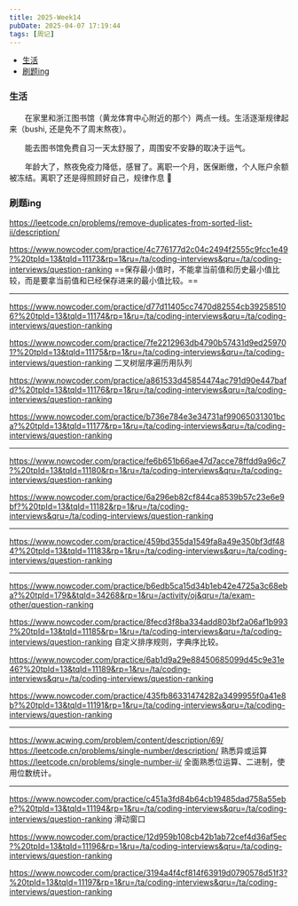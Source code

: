 ```yaml
---
title: 2025-Week14
pubDate: 2025-04-07 17:19:44
tags: [周记]
---
```


- [生活](#%E7%94%9F%E6%B4%BB)      
- [刷题ing](#%E5%88%B7%E9%A2%98ing)

### 生活
&emsp;&emsp;在家里和浙江图书馆（黄龙体育中心附近的那个）两点一线。生活逐渐规律起来（bushi, 还是免不了周末熬夜）。

&emsp;&emsp;能去图书馆免费自习一天太舒服了，周围安不安静的取决于运气。

&emsp;&emsp;年龄大了，熬夜免疫力降低，感冒了。离职一个月，医保断缴，个人账户余额被冻结。离职了还是得照顾好自己，规律作息 :checkered_flag:


### 刷题ing
https://leetcode.cn/problems/remove-duplicates-from-sorted-list-ii/description/

https://www.nowcoder.com/practice/4c776177d2c04c2494f2555c9fcc1e49?%20tpId=13&tqId=11173&rp=1&ru=/ta/coding-interviews&qru=/ta/coding-interviews/question-ranking
==保存最小值时，不能拿当前值和历史最小值比较，而是要拿当前值和已经保存进来的最小值比较。==

---

https://www.nowcoder.com/practice/d77d11405cc7470d82554cb392585106?%20tpId=13&tqId=11174&rp=1&ru=/ta/coding-interviews&qru=/ta/coding-interviews/question-ranking

https://www.nowcoder.com/practice/7fe2212963db4790b57431d9ed259701?%20tpId=13&tqId=11175&rp=1&ru=/ta/coding-interviews&qru=/ta/coding-interviews/question-ranking
二叉树层序遍历用队列

https://www.nowcoder.com/practice/a861533d45854474ac791d90e447bafd?%20tpId=13&tqId=11176&rp=1&ru=/ta/coding-interviews&qru=/ta/coding-interviews/question-ranking

https://www.nowcoder.com/practice/b736e784e3e34731af99065031301bca?%20tpId=13&tqId=11177&rp=1&ru=/ta/coding-interviews&qru=/ta/coding-interviews/question-ranking

---

https://www.nowcoder.com/practice/fe6b651b66ae47d7acce78ffdd9a96c7?%20tpId=13&tqId=11180&rp=1&ru=/ta/coding-interviews&qru=/ta/coding-interviews/question-ranking

https://www.nowcoder.com/practice/6a296eb82cf844ca8539b57c23e6e9bf?%20tpId=13&tqId=11182&rp=1&ru=/ta/coding-interviews&qru=/ta/coding-interviews/question-ranking

---

https://www.nowcoder.com/practice/459bd355da1549fa8a49e350bf3df484?%20tpId=13&tqId=11183&rp=1&ru=/ta/coding-interviews&qru=/ta/coding-interviews/question-ranking

--- 


https://www.nowcoder.com/practice/b6edb5ca15d34b1eb42e4725a3c68eba?%20tpId=179&&tqId=34268&rp=1&ru=/activity/oj&qru=/ta/exam-other/question-ranking

https://www.nowcoder.com/practice/8fecd3f8ba334add803bf2a06af1b993?%20tpId=13&tqId=11185&rp=1&ru=/ta/coding-interviews&qru=/ta/coding-interviews/question-ranking
自定义排序规则，字典序比较。

https://www.nowcoder.com/practice/6ab1d9a29e88450685099d45c9e31e46?%20tpId=13&tqId=11189&rp=1&ru=/ta/coding-interviews&qru=/ta/coding-interviews/question-ranking

https://www.nowcoder.com/practice/435fb86331474282a3499955f0a41e8b?%20tpId=13&tqId=11191&rp=1&ru=/ta/coding-interviews&qru=/ta/coding-interviews/question-ranking

---

https://www.acwing.com/problem/content/description/69/
https://leetcode.cn/problems/single-number/description/
熟悉异或运算
https://leetcode.cn/problems/single-number-ii/
全面熟悉位运算、二进制，使用位数统计。

---

https://www.nowcoder.com/practice/c451a3fd84b64cb19485dad758a55ebe?%20tpId=13&tqId=11194&rp=1&ru=/ta/coding-interviews&qru=/ta/coding-interviews/question-ranking
滑动窗口

https://www.nowcoder.com/practice/12d959b108cb42b1ab72cef4d36af5ec?%20tpId=13&tqId=11196&rp=1&ru=/ta/coding-interviews&qru=/ta/coding-interviews/question-ranking

https://www.nowcoder.com/practice/3194a4f4cf814f63919d0790578d51f3?%20tpId=13&tqId=11197&rp=1&ru=/ta/coding-interviews&qru=/ta/coding-interviews/question-ranking

<script src="https://giscus.app/client.js"
        data-repo="roc80/Blog"
        data-repo-id="R_kgDOO4NnfQ"
        data-category="Announcements"
        data-category-id="DIC_kwDOO4Nnfc4Ctshe"
        data-mapping="pathname"
        data-strict="1"
        data-reactions-enabled="1"
        data-emit-metadata="0"
        data-input-position="top"
        data-theme="preferred_color_scheme"
        data-lang="zh-CN"
        data-loading="lazy"
        crossorigin="anonymous"
        async>
</script>